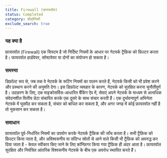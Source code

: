 ```yaml
---
title: Firewall (फ़ायरवॉल)
status: Completed
category: प्रौद्योगिकी
exclude_search: true
---
```


### यह क्या है
फ़ायरवॉल (Firewall) एक सिस्टम है जो निर्दिष्ट नियमों के आधार पर नेटवर्क ट्रैफ़िक को फ़िल्टर करता है। फायरवॉल हार्डवेयर, सॉफ्टवेयर या दोनों का संयोजन हो सकता है।

### समस्या 
डिफ़ॉल्ट रूप से, जब तक वे नेटवर्क के रूटिंग नियमों का पालन करते हैं, नेटवर्क किसी को भी प्रवेश करने और प्रस्थान करने की अनुमति देगा। इस डिफ़ॉल्ट व्यवहार के कारण, नेटवर्क को सुरक्षित करना चुनौतीपूर्ण है। उदाहरण के लिए, एक माइक्रोसर्विस-आधारित बैंकिंग ऐप में, सेवाएं अपने नेटवर्क के माध्यम से अत्यधिक संवेदनशील वित्तीय डेटा संचारित करके एक दूसरे के साथ संचार करती हैं। एक दुर्भावनापूर्ण अभिनेता नेटवर्क में घुसपैठ कर सकता है, संचार को बाधित कर सकता है, और अगर जगह में कोई फ़ायरवॉल नहीं है तो नुकसान कर सकता है।

### समाधान 
फ़ायरवॉल पूर्व-निर्धारित नियमों का उपयोग करके नेटवर्क ट्रैफ़िक की जाँच करता है। सभी ट्रैफ़िक को फ़िल्टर किया जाता है, और अविश्वसनीय या संदिग्ध स्रोतों से आने वाले किसी भी ट्रैफ़िक को अवरुद्ध कर दिया जाता है - केवल स्वीकार किए जाने के लिए कॉन्फ़िगर किया गया ट्रैफ़िक ही अंदर आता है। फ़ायरवॉल सुरक्षित और नियंत्रित आंतरिक विश्वसनीय नेटवर्क के बीच एक अवरोध स्थापित करते हैं।